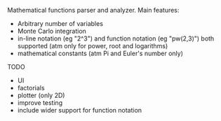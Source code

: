 Mathematical functions parser and analyzer.
Main features:
- Arbitrary number of variables
- Monte Carlo integration
- in-line notation (eg "2^3") and function notation (eg "pw(2,3)") both supported (atm only for power, root and logarithms)
- mathematical constants (atm Pi and Euler's number only)

TODO
- UI
- factorials
- plotter (only 2D)
- improve testing
- include wider support for function notation
